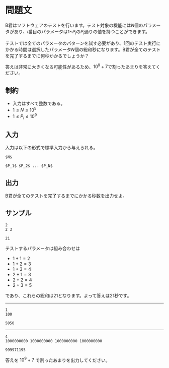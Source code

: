問題文
=====
B君はソフトウェアのテストを行います。テスト対象の機能には$N$個のパラメータがあり、$i$番目のパラメータは$1$~$P_i$の$P_i$通りの値を持つことができます。

テストでは全てのパラメータのパターンを試す必要があり、1回のテスト実行にかかる時間は選択したパラメータ$N$個の総和秒になります。B君が全てのテストを完了するまでに何秒かかるでしょうか？

答えは非常に大きくなる可能性があるため、$10^9+7$で割ったあまりを答えてください。

制約
-----
- 入力はすべて整数である。
- $1 \leq N \leq 10^5$
- $1 \leq P_i \leq 10^9$

入力
-----
入力は以下の形式で標準入力から与えられる。
```md:
$N$

$P_1$ $P_2$ ... $P_N$
```

出力
-----
B君が全てのテストを完了するまでにかかる秒数を出力せよ。


サンプル
-----
```入力例1
2
2 3

```

```出力例1
21

```
テストするパラメータは組み合わせは

- $1+1=2$
- $1+2=3$
- $1+3=4$
- $2+1=3$
- $2+2=4$
- $2+3=5$

であり、これらの総和は$21$となります。よって答えは$21$秒です。

-----
```入力例2
1
100

```

```出力例2
5050

```
-----
```入力例3
4
1000000000 1000000000 1000000000 1000000000

```

```出力例3
999971195

```
答えを $10^9+7$ で割ったあまりを出力してください。